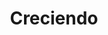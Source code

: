 ---
title: "Creciendo"
url: /ciudad-autonoma-de-buenos-aires/creciendo/
shop: artículos para bebés
---